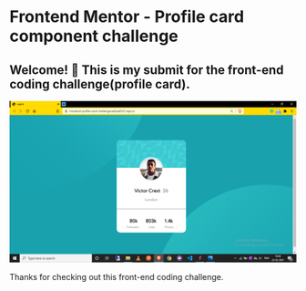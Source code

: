 # Frontend Mentor - Profile card component challenge
## Welcome! 👋 This is my submit for the front-end coding challenge(profile card).
![preview of the Profile card component](/images/preview.png)


Thanks for checking out this front-end coding challenge.


